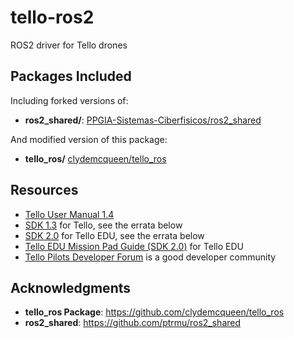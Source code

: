 # tello-ros2
ROS2 driver for Tello drones

## Packages Included

Including forked versions of:
- **ros2_shared/**: [PPGIA-Sistemas-Ciberfisicos/ros2_shared](https://github.com/PPGIA-Sistemas-Ciberfisicos/ros2_shared)

And modified version of this package:
- **tello_ros/** [clydemcqueen/tello_ros](https://github.com/clydemcqueen/tello_ros)

## Resources

* [Tello User Manual 1.4](https://dl-cdn.ryzerobotics.com/downloads/Tello/Tello%20User%20Manual%20v1.4.pdf)
* [SDK 1.3](https://terra-1-g.djicdn.com/2d4dce68897a46b19fc717f3576b7c6a/Tello%20%E7%BC%96%E7%A8%8B%E7%9B%B8%E5%85%B3/For%20Tello/Tello%20SDK%20Documentation%20EN_1.3_1122.pdf)
for Tello, see the errata below
* [SDK 2.0](https://dl-cdn.ryzerobotics.com/downloads/Tello/Tello%20SDK%202.0%20User%20Guide.pdf)
for Tello EDU, see the errata below
* [Tello EDU Mission Pad Guide (SDK 2.0)](https://dl-cdn.ryzerobotics.com/downloads/Tello/Tello%20Mission%20Pad%20User%20Guide.pdf)
for Tello EDU
* [Tello Pilots Developer Forum](https://tellopilots.com/forums/tello-development.8/)
is a good developer community

## Acknowledgments

- **tello_ros Package**: https://github.com/clydemcqueen/tello_ros
- **ros2_shared**: https://github.com/ptrmu/ros2_shared 